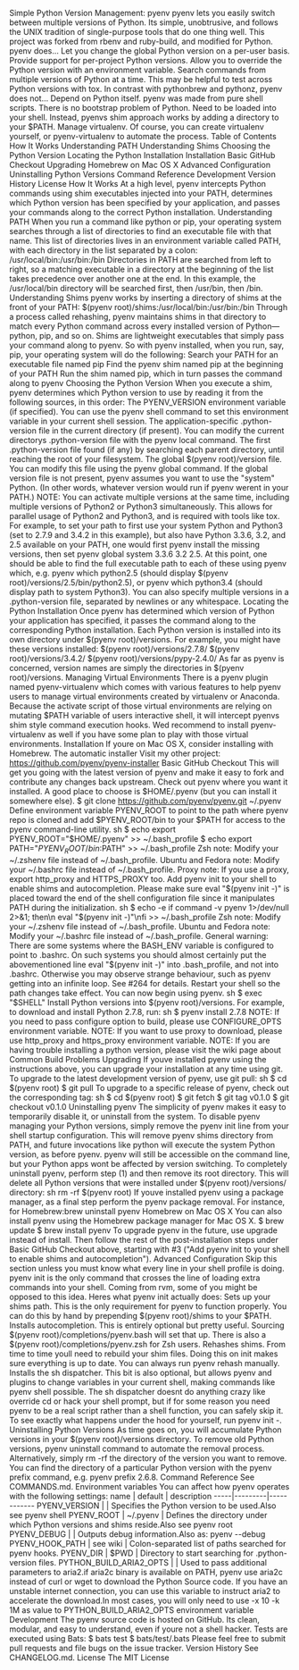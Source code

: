 Simple Python Version Management: pyenv pyenv lets you easily switch between multiple versions of Python. Its simple, unobtrusive, and follows the UNIX tradition of single-purpose tools that do one thing well. This project was forked from rbenv and ruby-build, and modified for Python. pyenv does... Let you change the global Python version on a per-user basis. Provide support for per-project Python versions. Allow you to override the Python version with an environment variable. Search commands from multiple versions of Python at a time. This may be helpful to test across Python versions with tox. In contrast with pythonbrew and pythonz, pyenv does not... Depend on Python itself. pyenv was made from pure shell scripts. There is no bootstrap problem of Python. Need to be loaded into your shell. Instead, pyenvs shim approach works by adding a directory to your $PATH. Manage virtualenv. Of course, you can create virtualenv yourself, or pyenv-virtualenv to automate the process. Table of Contents How It Works Understanding PATH Understanding Shims Choosing the Python Version Locating the Python Installation Installation Basic GitHub Checkout Upgrading Homebrew on Mac OS X Advanced Configuration Uninstalling Python Versions Command Reference Development Version History License How It Works At a high level, pyenv intercepts Python commands using shim executables injected into your PATH, determines which Python version has been specified by your application, and passes your commands along to the correct Python installation. Understanding PATH When you run a command like python or pip, your operating system searches through a list of directories to find an executable file with that name. This list of directories lives in an environment variable called PATH, with each directory in the list separated by a colon: /usr/local/bin:/usr/bin:/bin Directories in PATH are searched from left to right, so a matching executable in a directory at the beginning of the list takes precedence over another one at the end. In this example, the /usr/local/bin directory will be searched first, then /usr/bin, then /bin. Understanding Shims pyenv works by inserting a directory of shims at the front of your PATH: $(pyenv root)/shims:/usr/local/bin:/usr/bin:/bin Through a process called rehashing, pyenv maintains shims in that directory to match every Python command across every installed version of Python—python, pip, and so on. Shims are lightweight executables that simply pass your command along to pyenv. So with pyenv installed, when you run, say, pip, your operating system will do the following: Search your PATH for an executable file named pip Find the pyenv shim named pip at the beginning of your PATH Run the shim named pip, which in turn passes the command along to pyenv Choosing the Python Version When you execute a shim, pyenv determines which Python version to use by reading it from the following sources, in this order: The PYENV_VERSION environment variable (if specified). You can use the pyenv shell command to set this environment variable in your current shell session. The application-specific .python-version file in the current directory (if present). You can modify the current directorys .python-version file with the pyenv local command. The first .python-version file found (if any) by searching each parent directory, until reaching the root of your filesystem. The global $(pyenv root)/version file. You can modify this file using the pyenv global command. If the global version file is not present, pyenv assumes you want to use the "system" Python. (In other words, whatever version would run if pyenv werent in your PATH.) NOTE: You can activate multiple versions at the same time, including multiple versions of Python2 or Python3 simultaneously. This allows for parallel usage of Python2 and Python3, and is required with tools like tox. For example, to set your path to first use your system Python and Python3 (set to 2.7.9 and 3.4.2 in this example), but also have Python 3.3.6, 3.2, and 2.5 available on your PATH, one would first pyenv install the missing versions, then set pyenv global system 3.3.6 3.2 2.5. At this point, one should be able to find the full executable path to each of these using pyenv which, e.g. pyenv which python2.5 (should display $(pyenv root)/versions/2.5/bin/python2.5), or pyenv which python3.4 (should display path to system Python3). You can also specify multiple versions in a .python-version file, separated by newlines or any whitespace. Locating the Python Installation Once pyenv has determined which version of Python your application has specified, it passes the command along to the corresponding Python installation. Each Python version is installed into its own directory under $(pyenv root)/versions. For example, you might have these versions installed: $(pyenv root)/versions/2.7.8/ $(pyenv root)/versions/3.4.2/ $(pyenv root)/versions/pypy-2.4.0/ As far as pyenv is concerned, version names are simply the directories in $(pyenv root)/versions. Managing Virtual Environments There is a pyenv plugin named pyenv-virtualenv which comes with various features to help pyenv users to manage virtual environments created by virtualenv or Anaconda. Because the activate script of those virtual environments are relying on mutating $PATH variable of users interactive shell, it will intercept pyenvs shim style command execution hooks. Wed recommend to install pyenv-virtualenv as well if you have some plan to play with those virtual environments. Installation If youre on Mac OS X, consider installing with Homebrew. The automatic installer Visit my other project: https://github.com/pyenv/pyenv-installer Basic GitHub Checkout This will get you going with the latest version of pyenv and make it easy to fork and contribute any changes back upstream. Check out pyenv where you want it installed. A good place to choose is $HOME/.pyenv (but you can install it somewhere else). $ git clone https://github.com/pyenv/pyenv.git ~/.pyenv Define environment variable PYENV_ROOT to point to the path where pyenv repo is cloned and add $PYENV_ROOT/bin to your $PATH for access to the pyenv command-line utility. sh $ echo export PYENV_ROOT="$HOME/.pyenv" >> ~/.bash_profile $ echo export PATH="$PYENV_ROOT/bin:$PATH" >> ~/.bash_profile Zsh note: Modify your ~/.zshenv file instead of ~/.bash_profile. Ubuntu and Fedora note: Modify your ~/.bashrc file instead of ~/.bash_profile. Proxy note: If you use a proxy, export http_proxy and HTTPS_PROXY too. Add pyenv init to your shell to enable shims and autocompletion. Please make sure eval "$(pyenv init -)" is placed toward the end of the shell configuration file since it manipulates PATH during the initialization. sh $ echo -e if command -v pyenv 1>/dev/null 2>&1; then\n eval "$(pyenv init -)"\nfi >> ~/.bash_profile Zsh note: Modify your ~/.zshenv file instead of ~/.bash_profile. Ubuntu and Fedora note: Modify your ~/.bashrc file instead of ~/.bash_profile. General warning: There are some systems where the BASH_ENV variable is configured to point to .bashrc. On such systems you should almost certainly put the abovementioned line eval "$(pyenv init -)" into .bash_profile, and not into .bashrc. Otherwise you may observe strange behaviour, such as pyenv getting into an infinite loop. See #264 for details. Restart your shell so the path changes take effect. You can now begin using pyenv. sh $ exec "$SHELL" Install Python versions into $(pyenv root)/versions. For example, to download and install Python 2.7.8, run: sh $ pyenv install 2.7.8 NOTE: If you need to pass configure option to build, please use CONFIGURE_OPTS environment variable. NOTE: If you want to use proxy to download, please use http_proxy and https_proxy environment variable. NOTE: If you are having trouble installing a python version, please visit the wiki page about Common Build Problems Upgrading If youve installed pyenv using the instructions above, you can upgrade your installation at any time using git. To upgrade to the latest development version of pyenv, use git pull: sh $ cd $(pyenv root) $ git pull To upgrade to a specific release of pyenv, check out the corresponding tag: sh $ cd $(pyenv root) $ git fetch $ git tag v0.1.0 $ git checkout v0.1.0 Uninstalling pyenv The simplicity of pyenv makes it easy to temporarily disable it, or uninstall from the system. To disable pyenv managing your Python versions, simply remove the pyenv init line from your shell startup configuration. This will remove pyenv shims directory from PATH, and future invocations like python will execute the system Python version, as before pyenv. pyenv will still be accessible on the command line, but your Python apps wont be affected by version switching. To completely uninstall pyenv, perform step (1) and then remove its root directory. This will delete all Python versions that were installed under $(pyenv root)/versions/ directory: sh rm -rf $(pyenv root) If youve installed pyenv using a package manager, as a final step perform the pyenv package removal. For instance, for Homebrew:brew uninstall pyenv Homebrew on Mac OS X You can also install pyenv using the Homebrew package manager for Mac OS X. $ brew update $ brew install pyenv To upgrade pyenv in the future, use upgrade instead of install. Then follow the rest of the post-installation steps under Basic GitHub Checkout above, starting with #3 ("Add pyenv init to your shell to enable shims and autocompletion"). Advanced Configuration Skip this section unless you must know what every line in your shell profile is doing. pyenv init is the only command that crosses the line of loading extra commands into your shell. Coming from rvm, some of you might be opposed to this idea. Heres what pyenv init actually does: Sets up your shims path. This is the only requirement for pyenv to function properly. You can do this by hand by prepending $(pyenv root)/shims to your $PATH. Installs autocompletion. This is entirely optional but pretty useful. Sourcing $(pyenv root)/completions/pyenv.bash will set that up. There is also a $(pyenv root)/completions/pyenv.zsh for Zsh users. Rehashes shims. From time to time youll need to rebuild your shim files. Doing this on init makes sure everything is up to date. You can always run pyenv rehash manually. Installs the sh dispatcher. This bit is also optional, but allows pyenv and plugins to change variables in your current shell, making commands like pyenv shell possible. The sh dispatcher doesnt do anything crazy like override cd or hack your shell prompt, but if for some reason you need pyenv to be a real script rather than a shell function, you can safely skip it. To see exactly what happens under the hood for yourself, run pyenv init -. Uninstalling Python Versions As time goes on, you will accumulate Python versions in your $(pyenv root)/versions directory. To remove old Python versions, pyenv uninstall command to automate the removal process. Alternatively, simply rm -rf the directory of the version you want to remove. You can find the directory of a particular Python version with the pyenv prefix command, e.g. pyenv prefix 2.6.8. Command Reference See COMMANDS.md. Environment variables You can affect how pyenv operates with the following settings: name | default | description -----|---------|------------ PYENV_VERSION | | Specifies the Python version to be used.Also see pyenv shell PYENV_ROOT | ~/.pyenv | Defines the directory under which Python versions and shims reside.Also see pyenv root PYENV_DEBUG | | Outputs debug information.Also as: pyenv --debug <subcommand> PYENV_HOOK_PATH | see wiki | Colon-separated list of paths searched for pyenv hooks. PYENV_DIR | $PWD | Directory to start searching for .python-version files. PYTHON_BUILD_ARIA2_OPTS | | Used to pass additional parameters to aria2.if aria2c binary is available on PATH, pyenv use aria2c instead of curl or wget to download the Python Source code. If you have an unstable internet connection, you can use this variable to instruct aria2 to accelerate the download.In most cases, you will only need to use -x 10 -k 1M as value to PYTHON_BUILD_ARIA2_OPTS environment variable Development The pyenv source code is hosted on GitHub. Its clean, modular, and easy to understand, even if youre not a shell hacker. Tests are executed using Bats: $ bats test $ bats/test/<file>.bats Please feel free to submit pull requests and file bugs on the issue tracker. Version History See CHANGELOG.md. License The MIT License